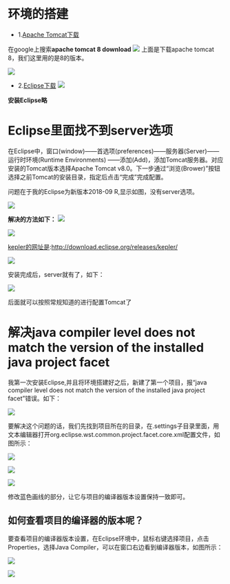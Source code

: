 # 环境的搭建
- 1.[Apache Tomcat下载](http://mirror.bit.edu.cn/apache/tomcat/tomcat-8/v8.5.34/bin/apache-tomcat-8.5.34-windows-x64.zip)

在google上搜索**apache tomcat 8 download**
![](https://raw.githubusercontent.com/dengxiangliu/MyWebSite/master/SSH/SetImage/11.png)
上面是下载apache tomcat 8，我们这里用的是8的版本。

![](https://raw.githubusercontent.com/dengxiangliu/MyWebSite/master/SSH/SetImage/22.png)

- 2.[Eclipse下载](https://www.eclipse.org/downloads/packages/)
![](https://github.com/dengxiangliu/MyWebSite/blob/master/SSH/SetImage/33.png)

**安装Eclipse略**

# Eclipse里面找不到server选项
在Eclipse中，窗口(window)——首选项(preferences)——服务器(Server)——运行时环境(Runtime Environments) ——添加(Add)，添加Tomcat服务器。对应安装的Tomcat版本选择Apache Tomcat v8.0。下一步通过“浏览(Brower)”按钮选择之前Tomcat的安装目录，指定后点击“完成”完成配置。

问题在于我的Eclipse为新版本2018-09 R,显示如图，没有server选项。

![](https://github.com/dengxiangliu/MyWebSite/blob/master/SSH/SetImage/44.png)

**解决的方法如下：**
![](https://github.com/dengxiangliu/MyWebSite/blob/master/SSH/SetImage/55.png)


![](https://github.com/dengxiangliu/MyWebSite/blob/master/SSH/SetImage/66.png)


[kepler的网址是](http://download.eclipse.org/releases/kepler/):http://download.eclipse.org/releases/kepler/


![](https://github.com/dengxiangliu/MyWebSite/blob/master/SSH/SetImage/77.png)

安装完成后，server就有了，如下：


![](https://github.com/dengxiangliu/MyWebSite/blob/master/SSH/SetImage/88.png)


后面就可以按照常规知道的进行配置Tomcat了

# 解决java compiler level does not match the version of the installed java project facet

我第一次安装Eclipse,并且将环境搭建好之后，新建了第一个项目，报“java compiler level does not match the version of the installed java project facet”错误。如下：

![](https://github.com/dengxiangliu/MyWebSite/blob/master/SSH/SetImage/99.png)

要解决这个问题的话，我们先找到项目所在的目录，在.settings子目录里面，用文本编辑器打开org.eclipse.wst.common.project.facet.core.xml配置文件，如图所示：

![](https://github.com/dengxiangliu/MyWebSite/blob/master/SSH/SetImage/10.png)

![](https://github.com/dengxiangliu/MyWebSite/blob/master/SSH/SetImage/101.png)

![](https://github.com/dengxiangliu/MyWebSite/blob/master/SSH/SetImage/102.png)


修改蓝色画线的部分，让它与项目的编译器版本设置保持一致即可。

## 如何查看项目的编译器的版本呢？
要查看项目的编译器版本设置，在Eclipse环境中，鼠标右键选择项目，点击Properties，选择Java Compiler，可以在窗口右边看到编译器版本，如图所示：

![](https://github.com/dengxiangliu/MyWebSite/blob/master/SSH/SetImage/103.png)


![](https://github.com/dengxiangliu/MyWebSite/blob/master/SSH/SetImage/104.png)











